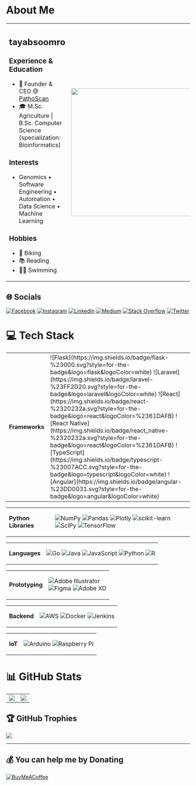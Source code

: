 
# About Me

<table>
<tr>
<td>
<center><h2>tayabsoomro</h2></center>
<h3>Experience & Education</h3>
<ul>
<li> 🧬 Founder & CEO @ <a href="https://pathoscan.com">PathoScan</a> </li>
<li> 🎓 M.Sc. Agriculture | B.Sc. Computer Science (specialization: Bioinformatics)</li>
</ul>

<h3>Interests</h3>
<ul>
  <li>Genomics • Software Engineering • Automation • Data Science • Machine Learning</li>
</ul>

<h3>Hobbies</h3>
<ul>
  <li>🚴 Biking</li>
  <li>📚 Reading</li>
  <li>🏊‍♂️ Swimming</li>
</ul>
</td>
<td>
  <img width="350" src="https://github.com/tayabsoomro/tayabsoomro/assets/19979068/425a7915-3bc1-49c5-9509-67b816c6f3ed" />
</td>
</tr>
</table>


## 🌐 Socials
[![Facebook](https://img.shields.io/badge/Facebook-%231877F2.svg?logo=Facebook&logoColor=white)](https://facebook.com/tayab1996) [![Instagram](https://img.shields.io/badge/Instagram-%23E4405F.svg?logo=Instagram&logoColor=white)](https://instagram.com/tayabsoomro) [![LinkedIn](https://img.shields.io/badge/LinkedIn-%230077B5.svg?logo=linkedin&logoColor=white)](https://linkedin.com/in/tayabsoomro) [![Medium](https://img.shields.io/badge/Medium-12100E?logo=medium&logoColor=white)](https://medium.com/@@tayabsoomro) [![Stack Overflow](https://img.shields.io/badge/-Stackoverflow-FE7A16?logo=stack-overflow&logoColor=white)](https://stackoverflow.com/users/5590363) [![Twitter](https://img.shields.io/badge/Twitter-%231DA1F2.svg?logo=Twitter&logoColor=white)](https://twitter.com/tayabsoomro) 

# 💻 Tech Stack


<table>
<tr>
<td><strong>Frameworks</td>
</td>
<td>
![Flask](https://img.shields.io/badge/flask-%23000.svg?style=for-the-badge&logo=flask&logoColor=white) 
![Laravel](https://img.shields.io/badge/laravel-%23FF2D20.svg?style=for-the-badge&logo=laravel&logoColor=white) 
![React](https://img.shields.io/badge/react-%2320232a.svg?style=for-the-badge&logo=react&logoColor=%2361DAFB)
![React Native](https://img.shields.io/badge/react_native-%2320232a.svg?style=for-the-badge&logo=react&logoColor=%2361DAFB) 
![TypeScript](https://img.shields.io/badge/typescript-%23007ACC.svg?style=for-the-badge&logo=typescript&logoColor=white) 
![Angular](https://img.shields.io/badge/angular-%23DD0031.svg?style=for-the-badge&logo=angular&logoColor=white) 

</td>
</tr>
</table>

<table>
<tr>
<td><strong>Python Libraries</td>
</td>
<td>

![NumPy](https://img.shields.io/badge/numpy-%23013243.svg?style=for-the-badge&logo=numpy&logoColor=white) 
![Pandas](https://img.shields.io/badge/pandas-%23150458.svg?style=for-the-badge&logo=pandas&logoColor=white) 
![Plotly](https://img.shields.io/badge/Plotly-%233F4F75.svg?style=for-the-badge&logo=plotly&logoColor=white) 
![scikit-learn](https://img.shields.io/badge/scikit--learn-%23F7931E.svg?style=for-the-badge&logo=scikit-learn&logoColor=white) 
![SciPy](https://img.shields.io/badge/SciPy-%230C55A5.svg?style=for-the-badge&logo=scipy&logoColor=%white) 
![TensorFlow](https://img.shields.io/badge/TensorFlow-%23FF6F00.svg?style=for-the-badge&logo=TensorFlow&logoColor=white) 

</td>
</tr>
</table>

<table>
<tr>
<td><strong>Languages</td>
</td>
<td>

![Go](https://img.shields.io/badge/go-%2300ADD8.svg?style=for-the-badge&logo=go&logoColor=white) 
![Java](https://img.shields.io/badge/java-%23ED8B00.svg?style=for-the-badge&logo=java&logoColor=white) 
![JavaScript](https://img.shields.io/badge/javascript-%23323330.svg?style=for-the-badge&logo=javascript&logoColor=%23F7DF1E) 
![Python](https://img.shields.io/badge/python-3670A0?style=for-the-badge&logo=python&logoColor=ffdd54) 
![R](https://img.shields.io/badge/r-%23276DC3.svg?style=for-the-badge&logo=r&logoColor=white) 

</td>
</tr>
</table>

<table>
<tr>
<td><strong>Prototyping</td>
</td>
<td>

![Adobe Illustrator](https://img.shields.io/badge/adobeillustrator-%23FF9A00.svg?style=for-the-badge&logo=adobeillustrator&logoColor=white) 	
![Figma](https://img.shields.io/badge/figma-%23F24E1E.svg?style=for-the-badge&logo=figma&logoColor=white) 
![Adobe XD](https://img.shields.io/badge/Adobe%20XD-470137?style=for-the-badge&logo=Adobe%20XD&logoColor=#FF61F6) 

</td>
</tr>
</table>

<table>
<tr>
<td><strong>Backend</td>
</td>
<td>

![AWS](https://img.shields.io/badge/AWS-%23FF9900.svg?style=for-the-badge&logo=amazon-aws&logoColor=white) 
![Docker](https://img.shields.io/badge/docker-%230db7ed.svg?style=for-the-badge&logo=docker&logoColor=white)
![Jenkins](https://img.shields.io/badge/jenkins-%232C5263.svg?style=for-the-badge&logo=jenkins&logoColor=white) 

</td>
</tr>
</table>

<table>
<tr>
<td><strong>IoT</td>
</td>
<td>

![Arduino](https://img.shields.io/badge/-Arduino-00979D?style=for-the-badge&logo=Arduino&logoColor=white) 
![Raspberry Pi](https://img.shields.io/badge/-RaspberryPi-C51A4A?style=for-the-badge&logo=Raspberry-Pi) 

</td>
</tr>
</table>


# 📊 GitHub Stats

<table>
  <tr>
    <td>
    <img src="https://github-readme-stats.vercel.app/api/top-langs/?username=tayabsoomro&layout=compact&langs_count=10" />
    </td>
    <td>
    <img src="https://github-readme-stats.vercel.app/api?username=tayabsoomro&show_icons=true&show_icons=true)](https://github.com/anuraghazra/github-readme-stats" />
    </td>
  </tr>
</table>

## 🏆 GitHub Trophies
![](https://github-profile-trophy.vercel.app/?username=tayabsoomro&theme=apprentice&no-frame=false&no-bg=true&margin-w=4)

---

  ## 💰 You can help me by Donating
  [![BuyMeACoffee](https://img.shields.io/badge/Buy%20Me%20a%20Coffee-ffdd00?style=for-the-badge&logo=buy-me-a-coffee&logoColor=black)](https://buymeacoffee.com/tayabsoomro) 

  
<!-- Proudly created with GPRM ( https://gprm.itsvg.in ) -->

